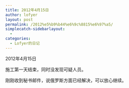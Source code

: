 ```yaml
---
title: 2012年4月15日
author: lofyer
layout: post
permalink: /2012%e5%b9%b44%e6%9c%8815%e6%97%a5/
simplecatch-sidebarlayout:
  - 
categories:
  - Lofyer的日记
---
```

2012年4月15日

施工第一天结束，同时没发现可疑人员。

刚刚收到秘书邮件，说俄罗斯方面已经解决，可以放心继续。